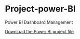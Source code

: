 # Project-power-BI
Power BI Dashboard Management 

[Download the Power BI project file](https://drive.google.com/file/d/19nVXjhgIc0ul463blARxrdoy6LBS5FUz/view?usp=drive_link)

